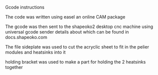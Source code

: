 Gcode instructions

The code was written using easel an online CAM package

The gcode was then sent to the shapeoko2 desktop cnc machine using universal gcode sender details about which can be found in docs.shapeoko.com

The file sideplate was used to cut the acryclic sheet to fit in the pelier modules and heatsinks into it

holding bracket was used to make a part for holding the 2 heatsinks together
